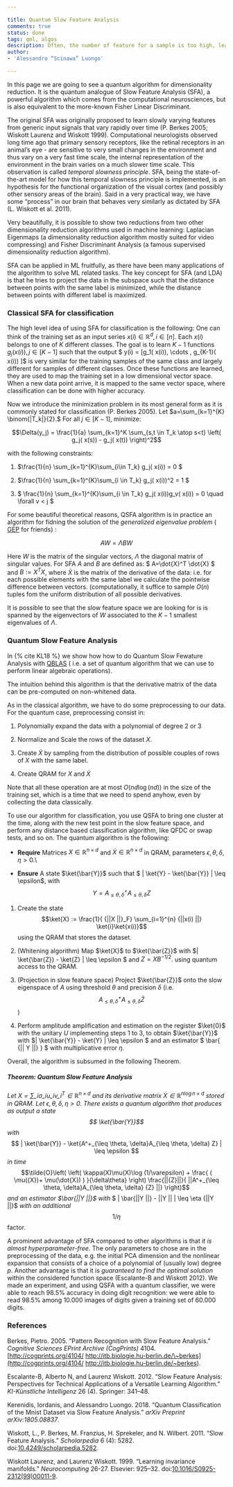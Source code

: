 ```yaml
---

title: Quantum Slow Feature Analysis
comments: true 
status: done
tags: qml, algos
description: Often, the number of feature for a sample is too high, leading to unwanted effects such as the curse of dimensionality. QSFA is is an algorithm for quantum dimensionality reduction. 
author:
- 'Alessandro “Scinawa” Luongo'

---
```


In this page we are going to see a quantum algorithm for dimensionality reduction. 
It is the quantum analogue of Slow Feature Analysis (SFA), a powerful algorithm which comes from the computational neurosciences, but is also equivalent to the more-known Fisher Linear Discriminant. 

The original SFA was originally proposed to learn slowly varying features from generic input signals that vary
rapidly over time (P. Berkes 2005; Wiskott Laurenz and Wiskott 1999).
Computational neurologists observed long time ago that primary sensory
receptors, like the retinal receptors in an animal’s eye - are sensitive
to very small changes in the environment and thus vary on a very fast
time scale, the internal representation of the environment in the brain
varies on a much slower time scale. This observation is called *temporal
slowness principle*. SFA, being the state-of-the-art model for how this
temporal slowness principle is implemented, is an hypothesis for the
functional organization of the visual cortex (and possibly other sensory
areas of the brain). Said in a very practical way, we have some
“process” in our brain that behaves very similarly as dictated by SFA
(L. Wiskott et al. 2011).

Very beautifully, it is possible to show two reductions from two other
dimensionality reduction algorithms used in machine learning: Laplacian
Eigenmaps (a dimensionality reduction algorithm mostly suited for video
compressing) and Fisher Discriminant Analysis (a famous supervised dimensionality
reduction algorithm). 

SFA can be applied in ML fruitfully, as there have been many applications of the algorithm to solve ML related tasks. The key concept for SFA (and LDA) is that he tries to project the data in the subspace such that the distance between points with the same label
is minimized, while the distance between points with different label is
maximized.

### Classical SFA for classification


The high level idea of using SFA for classification is the following:
One can think of the training set as an input series
$x(i) \in \mathbb{R}^d , i \in [n]$. Each $x(i)$ belongs to one of $K$
different classes. The goal is to learn $K-1$ functions
$g_j( x(i)), j \in [K-1]$ such that the output
$ y(i) = [g_1(  x(i)), \cdots , g_{K-1}(  x(i)) ]$ is very similar for
the training samples of the same class and largely different for samples
of different classes. Once these functions are learned, they are used to
map the training set in a low dimensional vector space. When a new data
point arrive, it is mapped to the same vector space, where
classification can be done with higher accuracy.

Now we introduce the minimization problem in its most general form as it
is commonly stated for classification (P. Berkes 2005). Let
$a=\sum_{k=1}^{K} \binom{|T_k|}{2}.$ For all $j \in [K-1]$, minimize:

$$\Delta(y_j) =  \frac{1}{a} \sum_{k=1}^K \sum_{s,t \in T_k \atop s<t} \left( g_j( x(s)) - g_j( x(t)) \right)^2$$

with the following constraints:

1.  $\frac{1}{n} \sum_{k=1}^{K}\sum_{i\in T_k} g_j( x(i)) = 0 $

2.  $\frac{1}{n} \sum_{k=1}^{K}\sum_{i \in T_k} g_j( x(i))^2 = 1 $

3.  $ \frac{1}{n} \sum_{k=1}^{K}\sum_{i \in T_k} g_j( x(i))g_v( x(i)) = 0 \quad \forall v < j $

For some beautiful theoretical reasons, QSFA algorithm is in practice an
algorithm for fidning the solution of the *generalized eigenvalue
problem* ( [GEP](http://www.cs.tsukuba.ac.jp/~sakurai/Publications_files/ISE-TR-02-189.pdf) for friends) : 

$$AW= \Lambda BW$$ 

Here $W$ is the matrix of the singular vectors, $\Lambda$ the diagonal matrix of singular values. For SFA $A$ and $B$ are defined as: $ A=\dot{X}^T \dot{X} $ and $B := X^TX$, where $\dot{X}$ is the matrix of the derivative of the data: i.e. for each possible elements with the same label we calculate the pointwise difference between vectors. (computationally, it suffice to sample $O(n)$ tuples fom the uniform distribution of all possible derivatives. 

It is possible to see that the slow feature space we are looking for is is spanned by the eigenvectors of $W$ associated to the $K-1$ smallest eigenvalues of
$\Lambda$.

### Quantum Slow Feature Analysis


In {% cite KL18 %} we show how how to do Quantum Slow Fewature Analysis with [QBLAS](qblas.html) ( i.e.
a set of quantum algorithm that we can use to perform linear algebraic
operations).

The intuition behind this algorithm is that the derivative matrix of the data can be
pre-computed on non-whitened data. 


As in the classical algorithm, we have to do some preprocessing to our data. For the quantum case, preprocessing consist 
in:

1.  Polynomially expand the data with a polynomial of degree 2 or 3

2.  Normalize and Scale the rows of the dataset $X$.

3.  Create $\dot{X}$ by sampling from the distribution of possible
    couples of rows of $X$ with the same label.

4.  Create QRAM for $X$ and $\dot{X}$

Note that all these operation are at most $O(nd\log(nd))$ in the size of
the training set, which is a time that we need to spend anyhow, even by
collecting the data classically.

To use our algorithm for classification, you use QSFA to bring one
cluster at the time, along with the new test point in the slow feature
space, and perform any distance based classification algorithm, like
QFDC or swap tests, and so on. The quantum algorithm is the following:

-   **Require** Matrices $X \in \mathbb{R}^{n \times d}$ and
    $\dot{X} \in \mathbb{R}^{n \times d}$ in QRAM, parameters
    $\epsilon, \theta,\delta,\eta >0$.\

-   **Ensure** A state $\ket{\bar{Y}}$ such that
    $ | \ket{Y} - \ket{\bar{Y}} | \leq \epsilon$, with
    $$Y = A^+_{\leq \theta, \delta}A_{\leq \theta, \delta} Z$$

1.  Create the state
    $$\ket{X} :=  \frac{1}{ {||X ||}_F} \sum_{i=1}^{n} {||x(i) ||} \ket{i}\ket{x(i)}$$
    using the QRAM that stores the dataset.

2.  (Whitening algorithm) Map $\ket{X}$ to $\ket{\bar{Z}}$ with
    $| \ket{\bar{Z}}  - \ket{Z} | \leq \epsilon $ and $Z=XB^{-1/2}.$
    using quantum access to the QRAM.

3.  (Projection in slow feature space) Project $\ket{\bar{Z}}$ onto the
    slow eigenspace of $A$ using threshold $\theta$ and precision
    $\delta$ (i.e.
    $$A^+_{\leq \theta, \delta}A_{\leq \theta, \delta}\bar{Z}$$ )

4.  Perform amplitude amplification and estimation on the register
    $\ket{0}$ with the unitary $U$ implementing steps 1 to 3, to obtain
    $\ket{\bar{Y}}$ with $| \ket{\bar{Y}} - \ket{Y}  | \leq \epsilon $
    and an estimator $ \bar{ {|| Y  ||} } $ with multiplicative error
    $\eta$.

Overall, the algorithm is subsumed in the following Theorem.

##### Theorem: Quantum Slow Feature Analysis
_Let $X = \sum\_i \sigma\_i u\_iv\_i^T \in \mathbb{R}^{n\times d}$ and its derivative matrix $\dot{X} \in \mathbb{R}^{n \log n \times d}$ stored in QRAM. Let $\epsilon, \theta, \delta, \eta >0$. There exists a quantum algorithm that produces as output a state $$ \ket{\bar{Y}}$$ with_
$$ | \ket{\bar{Y}} - \ket{A^+_{\leq \theta, \delta}A_{\leq \theta, \delta} Z} | \leq \epsilon $$
_in time_
$$\tilde{O}\left(  \left( \kappa(X)\mu(X)\log (1/\varepsilon) + \frac{  ( \mu({X})+ \mu(\dot{X}) ) }{\delta\theta} \right)
\frac{||{Z}||}{ ||A^+_{\leq \theta, \delta}A_{\leq \theta, \delta} {Z} ||} \right)$$
_and an estimator $\bar{||Y ||}$ with_
$ | \bar{||Y ||} - ||Y || | \leq \eta {||Y ||}$ _with an additional_
$$1/\eta$$ factor.

A prominent advantage of SFA compared to other algorithms is that *it
is almost hyperparameter-free*. The only parameters to chose are in the
preprocessing of the data, e.g. the initial PCA dimension and the
nonlinear expansion that consists of a choice of a polynomial of
(usually low) degree $p$. Another advantage is that it is *guaranteed to
find the optimal solution* within the considered function space
(Escalante-B and Wiskott 2012). We made an experiment, and using QSFA with a quantum classifier, we were
able to reach 98.5% accuracy in doing digit recognition: we were able to
read 98.5% among 10.000 images of digits given a training set of 60.000
digits.


### References

<div id="refs" class="references">

<div id="ref-Berkes2005pattern">

Berkes, Pietro. 2005. “Pattern Recognition with Slow Feature Analysis.”
*Cognitive Sciences EPrint Archive (CogPrints)* 4104.
[http://cogprints.org/4104/ http://itb.biologie.hu-berlin.de/\~berkes](http://cogprints.org/4104/ http://itb.biologie.hu-berlin.de/~berkes).

</div>

<div id="ref-escalante2012slow">

Escalante-B, Alberto N, and Laurenz Wiskott. 2012. “Slow Feature
Analysis: Perspectives for Technical Applications of a Versatile
Learning Algorithm.” *KI-Künstliche Intelligenz* 26 (4). Springer:
341–48.

</div>

<div id="ref-jkereLuongo2018">

Kerenidis, Iordanis, and Alessandro Luongo. 2018. “Quantum
Classification of the Mnist Dataset via Slow Feature Analysis.” *arXiv
Preprint arXiv:1805.08837*.

</div>

<div id="ref-scholarpedia2017SFA">

Wiskott, L., P. Berkes, M. Franzius, H. Sprekeler, and N. Wilbert. 2011.
“Slow Feature Analysis.” *Scholarpedia* 6 (4): 5282.
doi:[10.4249/scholarpedia.5282](https://doi.org/10.4249/scholarpedia.5282).

</div>

<div id="ref-wiskott1999learning">

Wiskott Laurenz, and Laurenz Wiskott. 1999. “Learning invariance
manifolds.” *Neurocomputing* 26-27. Elsevier: 925–32.
doi:[10.1016/S0925-2312(99)00011-9](https://doi.org/10.1016/S0925-2312(99)00011-9).

</div>

</div>

